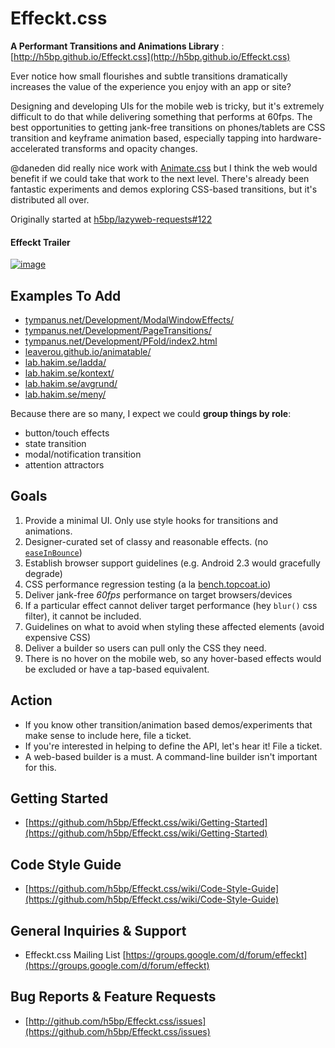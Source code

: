 Effeckt.css
===========

**A Performant Transitions and Animations Library** : [http://h5bp.github.io/Effeckt.css](http://h5bp.github.io/Effeckt.css)

Ever notice how small flourishes and subtle transitions dramatically increases the value of the experience you enjoy with an app or site?

Designing and developing UIs for the mobile web is tricky, but it's extremely difficult to do that while delivering something that performs at 60fps. The best opportunities to getting jank-free transitions on phones/tablets are CSS transition and keyframe animation based, especially tapping into hardware-accelerated transforms and opacity changes.

@daneden did really nice work with [Animate.css](http://daneden.me/animate/) but I think the web would benefit if we could take that work to the next level. There's already been fantastic experiments and demos exploring CSS-based transitions, but it's distributed all over.

Originally started at [h5bp/lazyweb-requests#122](https://github.com/h5bp/lazyweb-requests/issues/122)

#### Effeckt Trailer

<a href="http://youtu.be/Qc40YDFA4Bg">![image](https://f.cloud.github.com/assets/39191/725426/aa3af38c-e067-11e2-82e4-269086cb845d.png)</a>

## Examples To Add

* [tympanus.net/Development/ModalWindowEffects/](http://tympanus.net/Development/ModalWindowEffects/)
* [tympanus.net/Development/PageTransitions/](http://tympanus.net/Development/PageTransitions/)
* [tympanus.net/Development/PFold/index2.html](http://tympanus.net/Development/PFold/index2.html)
* [leaverou.github.io/animatable/](http://leaverou.github.io/animatable/)
* [lab.hakim.se/ladda/](http://lab.hakim.se/ladda/)
* [lab.hakim.se/kontext/](http://lab.hakim.se/kontext/)
* [lab.hakim.se/avgrund/](http://lab.hakim.se/avgrund/)
* [lab.hakim.se/meny/](http://lab.hakim.se/meny/)

Because there are so many, I expect we could **group things by role**:

* button/touch effects
* state transition
* modal/notification transition
* attention attractors

## Goals

1. Provide a minimal UI. Only use style hooks for transitions and animations.
1. Designer-curated set of classy and reasonable effects. (no [`easeInBounce`](http://easings.net/#easeInBounce))
1. Establish browser support guidelines (e.g. Android 2.3 would gracefully degrade)
1. CSS performance regression testing (a la [bench.topcoat.io](http://bench.topcoat.io))
1. Deliver jank-free *60fps* performance on target browsers/devices
1. If a particular effect cannot deliver target performance (hey `blur()` css filter), it cannot be included.
1. Guidelines on what to avoid when styling these affected elements (avoid expensive CSS)
1. Deliver a builder so users can pull only the CSS they need.
1. There is no hover on the mobile web, so any hover-based effects would be excluded or have a tap-based equivalent.

## Action

* If you know other transition/animation based demos/experiments that make sense to include here, file a ticket.
* If you're interested in helping to define the API, let's hear it! File a ticket.
* A web-based builder is a must. A command-line builder isn't important for this.

## Getting Started

- [https://github.com/h5bp/Effeckt.css/wiki/Getting-Started](https://github.com/h5bp/Effeckt.css/wiki/Getting-Started)

## Code Style Guide

- [https://github.com/h5bp/Effeckt.css/wiki/Code-Style-Guide](https://github.com/h5bp/Effeckt.css/wiki/Code-Style-Guide)

## General Inquiries & Support

- Effeckt.css Mailing List [https://groups.google.com/d/forum/effeckt](https://groups.google.com/d/forum/effeckt)

## Bug Reports & Feature Requests

- [http://github.com/h5bp/Effeckt.css/issues](https://github.com/h5bp/Effeckt.css/issues)